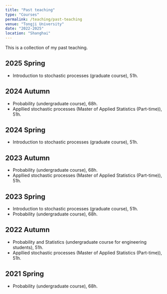```yaml
---
title: "Past teaching"
type: "Courses"
permalink: /teaching/past-teaching
venue: "Tongji University"
date: "2022-2025"
location: "Shanghai"
---
```


This is a collection of my past teaching. 

2025 Spring
-------
* Introduction to stochastic processes (graduate course), 51h. 


2024 Autumn
--------
* Probability (undergraduate course), 68h. 
* Appllied stochastic processes (Master of Applied Statistics (Part-time)), 51h. 

2024 Spring
-------
* Introduction to stochastic processes (graduate course), 51h.

2023 Autumn
--------
* Probability (undergraduate course), 68h. 
* Appllied stochastic processes (Master of Applied Statistics (Part-time)), 51h.

2023 Spring
-------
* Introduction to stochastic processes (graduate course), 51h.
* Probability (undergraduate course), 68h. 


2022 Autumn
-------
* Probability and Statistics (undergraduate course for engineering students), 51h.
* Appllied stochastic processes (Master of Applied Statistics (Part-time)), 51h.

2021 Spring
-------
* Probability (undergraduate course), 68h. 
